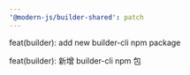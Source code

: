 ```yaml
---
'@modern-js/builder-shared': patch
---
```


feat(builder): add new builder-cli npm package

feat(builder): 新增 builder-cli npm 包
